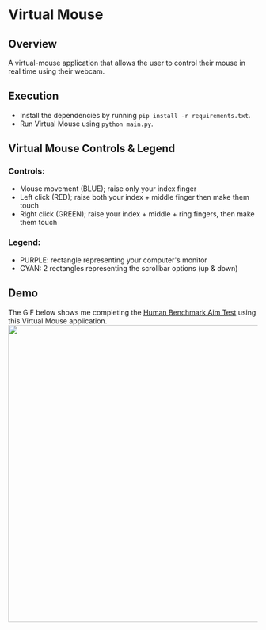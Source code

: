 # Virtual Mouse
## Overview
A virtual-mouse application that allows the user to control their mouse in real time using their webcam.

## Execution
- Install the dependencies by running `pip install -r requirements.txt`.
- Run Virtual Mouse using `python main.py`.

## Virtual Mouse Controls & Legend
### Controls:
- Mouse movement (BLUE); raise only your index finger
- Left click (RED); raise both your index + middle finger then make them touch
- Right click (GREEN); raise your index + middle + ring fingers, then make them touch

### Legend:
- PURPLE: rectangle representing your computer's monitor
- CYAN: 2 rectangles representing the scrollbar options (up & down)

## Demo
The GIF below shows me completing the [Human Benchmark Aim Test](https://humanbenchmark.com/tests/aim) using this Virtual Mouse application. 
</br><img src="./output/sample.gif" width="700" height="600">
